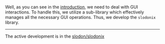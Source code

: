 Well, as you can see in the [introduction](https://github.com/FlurryGlo/slodon/blob/hels15/etc/slodon.pdf), we need to deal with GUI interactions. 
To handle this, we utilize a sub-library which effectively manages all the necessary GUI operations.
Thus, we develop the `slodonix` library.

---
The active development is in the [slodon/slodonix](https://github.com/Hadhzy/slodon/tree/main/slodon/slodonix)
